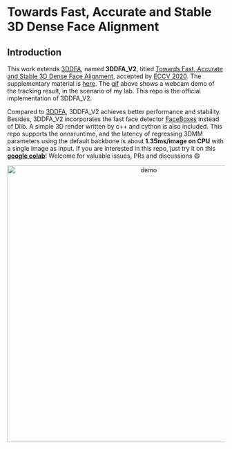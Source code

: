 # Towards Fast, Accurate and Stable 3D Dense Face Alignment

## Introduction

This work extends [3DDFA](https://github.com/cleardusk/3DDFA), named **3DDFA_V2**, titled [Towards Fast, Accurate and Stable 3D Dense Face Alignment](https://guojianzhu.com/assets/pdfs/3162.pdf), accepted by [ECCV 2020](https://eccv2020.eu/). The supplementary material is [here](https://guojianzhu.com/assets/pdfs/3162-supp.pdf). The [gif](./docs/images/webcam.gif) above shows a webcam demo of the tracking result, in the scenario of my lab. This repo is the official implementation of 3DDFA_V2.

Compared to [3DDFA](https://github.com/cleardusk/3DDFA), 3DDFA_V2 achieves better performance and stability. Besides, 3DDFA_V2 incorporates the fast face detector [FaceBoxes](https://github.com/zisianw/FaceBoxes.PyTorch) instead of Dlib. A simple 3D render written by c++ and cython is also included. This repo supports the onnxruntime, and the latency of regressing 3DMM parameters using the default backbone is about **1.35ms/image on CPU** with a single image as input. If you are interested in this repo, just try it on this **[google colab](https://colab.research.google.com/drive/1OKciI0ETCpWdRjP-VOGpBulDJojYfgWv)**! Welcome for valuable issues, PRs and discussions 😄

<p align="center">
  <img src="http://localhost:3000/pjt1/trump_biden_3d.jpg" alt="demo" width="640px">
</p>
